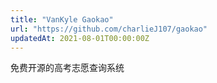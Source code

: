```yaml
---
title: "VanKyle Gaokao"
url: "https://github.com/charlieJ107/gaokao"
updatedAt: 2021-08-01T00:00:00Z
---
```

免费开源的高考志愿查询系统